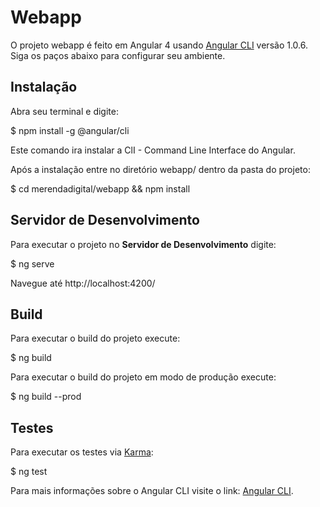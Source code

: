 # Webapp

O projeto webapp é feito em Angular 4 usando [Angular CLI](https://github.com/angular/angular-cli) versão 1.0.6. Siga os paços abaixo para configurar seu ambiente.

## Instalação

Abra seu terminal e digite:

$ npm install -g @angular/cli

Este comando ira instalar a ClI - Command Line Interface do Angular.

Após a instalação entre no diretório webapp/ dentro da pasta do projeto:

$ cd merendadigital/webapp && npm install

## Servidor de Desenvolvimento

Para executar o projeto no **Servidor de Desenvolvimento** digite:

$ ng serve

Navegue até http://localhost:4200/

## Build

Para executar o build do projeto execute:

$ ng build

Para executar o build do projeto em modo de produção execute:

$ ng build --prod

## Testes

Para executar os testes via [Karma](https://karma-runner.github.io):

$ ng test


Para mais informações sobre o Angular CLI visite o link: 
[Angular CLI](https://github.com/angular/angular-cli).
